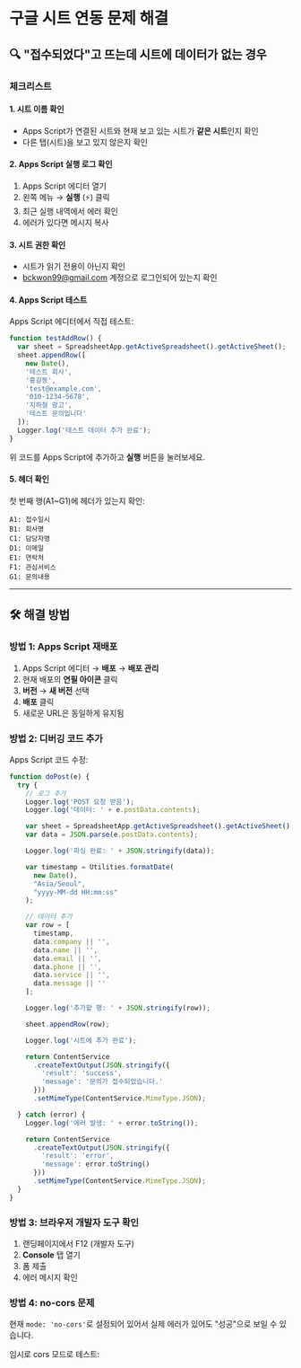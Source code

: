 # 구글 시트 연동 문제 해결

## 🔍 "접수되었다"고 뜨는데 시트에 데이터가 없는 경우

### 체크리스트

#### 1. 시트 이름 확인
- Apps Script가 연결된 시트와 현재 보고 있는 시트가 **같은 시트**인지 확인
- 다른 탭(시트)을 보고 있지 않은지 확인

#### 2. Apps Script 실행 로그 확인
1. Apps Script 에디터 열기
2. 왼쪽 메뉴 → **실행** (⚡) 클릭
3. 최근 실행 내역에서 에러 확인
4. 에러가 있다면 메시지 복사

#### 3. 시트 권한 확인
- 시트가 읽기 전용이 아닌지 확인
- bckwon99@gmail.com 계정으로 로그인되어 있는지 확인

#### 4. Apps Script 테스트
Apps Script 에디터에서 직접 테스트:

```javascript
function testAddRow() {
  var sheet = SpreadsheetApp.getActiveSpreadsheet().getActiveSheet();
  sheet.appendRow([
    new Date(),
    '테스트 회사',
    '홍길동',
    'test@example.com',
    '010-1234-5678',
    '지하철 광고',
    '테스트 문의입니다'
  ]);
  Logger.log('테스트 데이터 추가 완료');
}
```

위 코드를 Apps Script에 추가하고 **실행** 버튼을 눌러보세요.

#### 5. 헤더 확인
첫 번째 행(A1~G1)에 헤더가 있는지 확인:
```
A1: 접수일시
B1: 회사명
C1: 담당자명
D1: 이메일
E1: 연락처
F1: 관심서비스
G1: 문의내용
```

---

## 🛠️ 해결 방법

### 방법 1: Apps Script 재배포

1. Apps Script 에디터 → **배포** → **배포 관리**
2. 현재 배포의 **연필 아이콘** 클릭
3. **버전** → **새 버전** 선택
4. **배포** 클릭
5. 새로운 URL은 동일하게 유지됨

### 방법 2: 디버깅 코드 추가

Apps Script 코드 수정:

```javascript
function doPost(e) {
  try {
    // 로그 추가
    Logger.log('POST 요청 받음');
    Logger.log('데이터: ' + e.postData.contents);

    var sheet = SpreadsheetApp.getActiveSpreadsheet().getActiveSheet();
    var data = JSON.parse(e.postData.contents);

    Logger.log('파싱 완료: ' + JSON.stringify(data));

    var timestamp = Utilities.formatDate(
      new Date(),
      "Asia/Seoul",
      "yyyy-MM-dd HH:mm:ss"
    );

    // 데이터 추가
    var row = [
      timestamp,
      data.company || '',
      data.name || '',
      data.email || '',
      data.phone || '',
      data.service || '',
      data.message || ''
    ];

    Logger.log('추가할 행: ' + JSON.stringify(row));

    sheet.appendRow(row);

    Logger.log('시트에 추가 완료');

    return ContentService
      .createTextOutput(JSON.stringify({
        'result': 'success',
        'message': '문의가 접수되었습니다.'
      }))
      .setMimeType(ContentService.MimeType.JSON);

  } catch (error) {
    Logger.log('에러 발생: ' + error.toString());

    return ContentService
      .createTextOutput(JSON.stringify({
        'result': 'error',
        'message': error.toString()
      }))
      .setMimeType(ContentService.MimeType.JSON);
  }
}
```

### 방법 3: 브라우저 개발자 도구 확인

1. 랜딩페이지에서 F12 (개발자 도구)
2. **Console** 탭 열기
3. 폼 제출
4. 에러 메시지 확인

### 방법 4: no-cors 문제

현재 `mode: 'no-cors'`로 설정되어 있어서 실제 에러가 있어도 "성공"으로 보일 수 있습니다.

임시로 cors 모드로 테스트:
